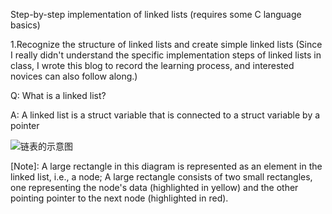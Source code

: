 Step-by-step implementation of linked lists (requires some C language basics)

1.Recognize the structure of linked lists and create simple linked lists
(Since I really didn't understand the specific implementation steps of linked lists in class, I wrote this blog to record the learning process, and interested novices can also follow along.)

Q: What is a linked list?

A: A linked list is a struct variable that is connected to a struct variable by a pointer

![链表的示意图](https://github.com/user-attachments/assets/87d1f9a2-0fd4-4936-a4a2-585b9dbdd465)

[Note]: A large rectangle in this diagram is represented as an element in the linked list, i.e., a node; A large rectangle consists of two small rectangles, one representing the node's data (highlighted in yellow) and the other pointing pointer to the next node (highlighted in red).
